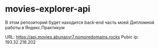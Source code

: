 # movies-explorer-api
В этом репозиторий будет находится back-end часть моей Дипломной работы в Яндекс.Практикум

URL: https://api.movies.abunasyr7.nomoredomains.rocks
Pubic ip: 193.32.218.202
